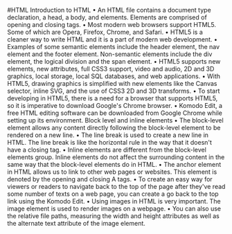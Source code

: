 #HTML
Introduction to HTML
•	An HTML file contains a document type declaration, a head, a body, and elements. Elements are comprised of opening and closing tags.
•	Most modern web browsers support HTML5. Some of which are  Opera, Firefox, Chrome, and Safari.
•	HTML5 is a cleaner way to write HTML and it is a part of modern web development. 
•	Examples of some semantic elements include the header element, the nav element and the footer element. Non-semantic elements include the div element,  the logical division and the span element.
•	 HTML5 supports new elements, new attributes, full CSS3 support, video and audio, 2D and 3D graphics, local 
storage, local SQL databases, and web applications.
•	With HTML5, drawing graphics is simplified with new elements like the Canvas selector, inline SVG, and the use of CSS3 2D and 3D transforms.
•	To start developing in HTML5, there is a need for a browser that supports HTML5, so it is imperative to download Google's Chrome browser.
•	Komodo Edit, a free HTML editing software can be downloaded from Google Chrome while setting up its environment.
Block level and inline elements
•	The block-level element allows any content directly following the block-level element to be rendered on a new line.
•	The line break is used to create a new line in HTML. The line break is like the horizontal rule in the way that it doesn't have a closing tag.
•	Inline elements are different from the block-level elements group. Inline elements do not affect the surrounding content in the same way that the block-level elements do in HTML. 
•	The anchor element in HTML allows us to link to other web pages or websites. This element is denoted by the opening and closing A tags.
•	To create an easy way for viewers or readers to navigate back to the top of the page after they've read some number of texts on a web page, you can create a go back to the top link using the Komodo Edit.
•	Using images in HTML is very important. The image element is used to render images on a webpage. 
•	You can also use the relative file paths, measuring the width and height attributes as well as the alternate text attribute of the image element.
